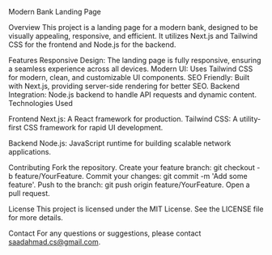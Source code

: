 Modern Bank Landing Page

Overview
  This project is a landing page for a modern bank, designed to be visually appealing, responsive, and efficient. It utilizes Next.js and Tailwind CSS for the frontend and Node.js for the backend.

Features
  Responsive Design: The landing page is fully responsive, ensuring a seamless experience across all devices.
  Modern UI: Uses Tailwind CSS for modern, clean, and customizable UI components.
  SEO Friendly: Built with Next.js, providing server-side rendering for better SEO.
  Backend Integration: Node.js backend to handle API requests and dynamic content.
  Technologies Used

Frontend
  Next.js: A React framework for production.
  Tailwind CSS: A utility-first CSS framework for rapid UI development.

Backend
  Node.js: JavaScript runtime for building scalable network applications.

Contributing
  Fork the repository.
  Create your feature branch: git checkout -b feature/YourFeature.
  Commit your changes: git commit -m 'Add some feature'.
  Push to the branch: git push origin feature/YourFeature.
  Open a pull request.
  
License
  This project is licensed under the MIT License. See the LICENSE file for more details.

Contact
For any questions or suggestions, please contact saadahmad.cs@gmail.com.
